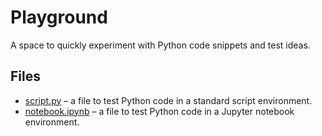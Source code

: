 # Playground

A space to quickly experiment with Python code snippets and test ideas.

## Files

- [script.py](./script.py) – a file to test Python code in a standard script environment.
- [notebook.ipynb](./notebook.ipynb) – a file to test Python code in a Jupyter notebook environment.
